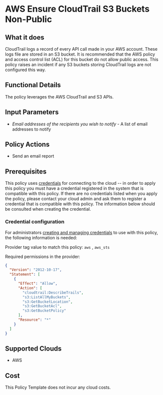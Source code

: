 # AWS Ensure CloudTrail S3 Buckets Non-Public

## What it does

CloudTrail logs a record of every API call made in your AWS account. These logs file are stored in an S3 bucket. It is recommended that the AWS policy and access control list (ACL) for this bucket do not allow public access. This policy raises an incident if any S3 buckets storing CloudTrail logs are not configured this way.

## Functional Details

The policy leverages the AWS CloudTrail and S3 APIs.

## Input Parameters

- *Email addresses of the recipients you wish to notify* - A list of email addresses to notify

## Policy Actions

- Send an email report

## Prerequisites

This policy uses [credentials](https://docs.rightscale.com/policies/users/guides/credential_management.html) for connecting to the cloud -- in order to apply this policy you must have a credential registered in the system that is compatible with this policy. If there are no credentials listed when you apply the policy, please contact your cloud admin and ask them to register a credential that is compatible with this policy. The information below should be consulted when creating the credential.

### Credential configuration

For administrators [creating and managing credentials](https://docs.rightscale.com/policies/users/guides/credential_management.html) to use with this policy, the following information is needed:

Provider tag value to match this policy: `aws` , `aws_sts`

Required permissions in the provider:

```json
{
  "Version": "2012-10-17",
  "Statement": [
    {
      "Effect": "Allow",
      "Action": [
        "cloudtrail:DescribeTrails",
        "s3:ListAllMyBuckets",
        "s3:GetBucketLocation",
        "s3:GetBucketAcl",
        "s3:GetBucketPolicy"
      ],
      "Resource": "*"
    }
  ]
}
```

## Supported Clouds

- AWS

## Cost

This Policy Template does not incur any cloud costs.
